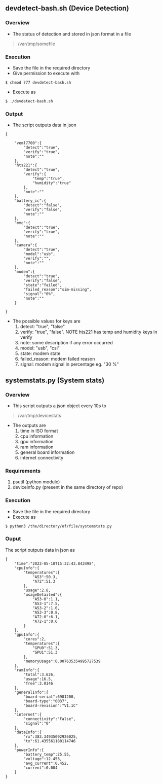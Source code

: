 ## devdetect-bash.sh (Device Detection)

### Overview
* The status of detection and stored in json format in a file
> /var/tmp/somefile
  
### Execution
* Save the file in the required directory
* Give permission to execute with 
```
$ chmod 777 devdetect-bash.sh
```
* Execute as
```
$ ./devdetect-bash.sh
```

### Output
* The script outputs data in json
```
{

    "veml7700":{
        "detect":"true",
        "verify":"true",
        "note":""
    },
    "hts221":{
        "detect":"true",
        "verify":{
            "temp":"true",
            "humidity":"true"
        },
        "note":""
    },
    "battery_ic":{
        "detect":"false",
        "verify":"false",
        "note":""
    },
    "mmc":{
        "detect":"true",
        "verify":"true",
        "note":""
    },
    "camera":{
        "detect":"true",
        "model":"usb",
        "verify":"",
        "note":""
    },
    "modem":{
        "detect":"true",
        "verify":"false",
        "state":"failed",
        "failed_reason":"sim-missing",
        "signal":"0%",
        "note":""
    }

}
```
* The possible values for keys are
  1. detect: "true", "false"
  2. verify: "true", "false". NOTE hts221 has temp and humidity keys in verify
  3. note: some description if any error occurred
  4. model: "usb", "csi"
  5. state: modem state
  6. failed_reason: modem failed reason
  7. signal: modem signal in percentage eg. "30 %"

## systemstats.py (System stats)

### Overview
* This script outputs a json object every 10s to 
> /var/tmp/devicestats
* The outputs are
  1. time in ISO format
  2. cpu information
  3. gpu information
  4. ram information
  5. general board information
  6. internet connectivity
  
### Requirements
  1. psutil (python module)
  2. deviceinfo.py (present in the same directory of repo)
  
### Execution
* Save the file in the required directory
* Execute as
```
$ python3 /the/directory/of/file/systemstats.py
```

### Ouput
The script outputs data in json as
```
{
    "time":"2022-05-10T15:32:43.842498",
    "cpuInfo":{
        "temperatures":{
            "A53":50.3,
            "A72":51.3
        },
        "usage":2.8,
        "usageDetailed":{
            "A53-0":1.1,
            "A53-1":7.5,
            "A53-2":1.0,
            "A53-3":0.8,
            "A72-0":6.1,
            "A72-1":0.6
        }
    },
    "gpuInfo":{
        "cores":2,
        "temperatures":{
            "GPU0":51.3,
            "GPU1":51.3
        },
        "memoryUsage":0.007635354995727539
    },
    "ramInfo":{
        "total":3.626,
        "usage":16.5,
        "free":3.0146
    },
    "generalInfo":{
        "board-serial":6981200,
        "board-type":"0037",
        "board-revision":"V1.1C"
    },
    "internet":{
        "connectivity":"False",
        "signal":"0"
    },
    "dataInfo":{
        "rx":383.34935092926025,
        "tx":61.435561180114746
    },
    "powerInfo":{
        "battery_temp":25.55,
        "voltage":12.453,
        "avg_current":0.452,
        "current":0.004
    }
}
```
